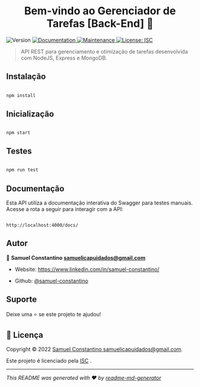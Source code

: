 
<h1  align="center">Bem-vindo ao Gerenciador de Tarefas [Back-End] 👋</h1>

<p>

<img  alt="Version"  src="https://img.shields.io/badge/version-1.0.0-blue.svg?cacheSeconds=2592000"  />

<a  href="https://github.com/samuel-constantino/task-manager-back-end#readme"  target="_blank">

<img  alt="Documentation"  src="https://img.shields.io/badge/documentation-yes-brightgreen.svg"  />

</a>

<a  href="https://github.com/samuel-constantino/task-manager-back-end/graphs/commit-activity"  target="_blank">

<img  alt="Maintenance"  src="https://img.shields.io/badge/Maintained%3F-yes-green.svg"  />

</a>

<a  href="https://github.com/samuel-constantino/task-manager-back-end/blob/master/LICENSE"  target="_blank">

<img  alt="License: ISC"  src="https://img.shields.io/github/license/samuel-constantino/task-manager-back-end"  />

</a>

</p>

  

> API REST para gerenciamento e otimização de tarefas desenvolvida com NodeJS, Express e MongoDB.
  

## Instalação

```sh

npm install

```

## Inicialização

```

npm start

```
  

## Testes

  

```sh

npm run test

```

## Documentação

Esta API utiliza a documentação interativa do Swagger para testes manuais. Acesse a rota a seguir para interagir com a API:

```

http://localhost:4000/docs/

```

## Autor

  

👤 **Samuel Constantino <samuelicapuidados@gmail.com>**

  

* Website: https://www.linkedin.com/in/samuel-constantino/

* Github: [@samuel-constantino](https://github.com/samuel-constantino)
  

## Suporte

  

Deixe uma ⭐️ se este projeto te ajudou!

  

## 📝 Licença

  

Copyright © 2022 [Samuel Constantino <samuelicapuidados@gmail.com>](https://github.com/samuel-constantino).<br  />

Este projeto é licenciado pela [ISC](https://github.com/samuel-constantino/task-manager-back-end/blob/master/LICENSE) .

  

***

_This README was generated with ❤️ by [readme-md-generator](https://github.com/kefranabg/readme-md-generator)_